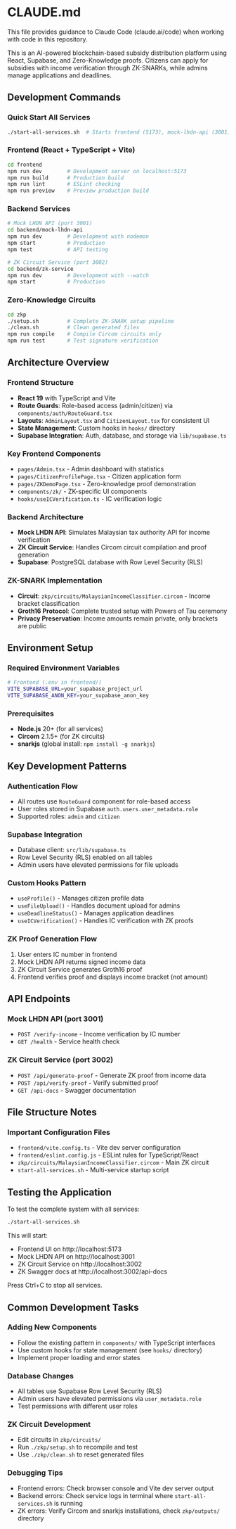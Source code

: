 # CLAUDE.md

This file provides guidance to Claude Code (claude.ai/code) when working with code in this repository.

This is an AI-powered blockchain-based subsidy distribution platform using React, Supabase, and Zero-Knowledge proofs. Citizens can apply for subsidies with income verification through ZK-SNARKs, while admins manage applications and deadlines.

## Development Commands

### Quick Start All Services
```bash
./start-all-services.sh  # Starts frontend (5173), mock-lhdn-api (3001), zk-service (3002)
```

### Frontend (React + TypeScript + Vite)
```bash
cd frontend
npm run dev        # Development server on localhost:5173
npm run build      # Production build
npm run lint       # ESLint checking
npm run preview    # Preview production build
```

### Backend Services
```bash
# Mock LHDN API (port 3001)
cd backend/mock-lhdn-api
npm run dev        # Development with nodemon
npm start          # Production
npm test           # API testing

# ZK Circuit Service (port 3002)
cd backend/zk-service
npm run dev        # Development with --watch
npm start          # Production
```

### Zero-Knowledge Circuits
```bash
cd zkp
./setup.sh         # Complete ZK-SNARK setup pipeline
./clean.sh         # Clean generated files
npm run compile    # Compile Circom circuits only
npm run test       # Test signature verification
```

## Architecture Overview

### Frontend Structure
- **React 19** with TypeScript and Vite
- **Route Guards**: Role-based access (admin/citizen) via `components/auth/RouteGuard.tsx`
- **Layouts**: `AdminLayout.tsx` and `CitizenLayout.tsx` for consistent UI
- **State Management**: Custom hooks in `hooks/` directory
- **Supabase Integration**: Auth, database, and storage via `lib/supabase.ts`

### Key Frontend Components
- `pages/Admin.tsx` - Admin dashboard with statistics
- `pages/CitizenProfilePage.tsx` - Citizen application form
- `pages/ZKDemoPage.tsx` - Zero-knowledge proof demonstration
- `components/zk/` - ZK-specific UI components
- `hooks/useICVerification.ts` - IC verification logic

### Backend Architecture
- **Mock LHDN API**: Simulates Malaysian tax authority API for income verification
- **ZK Circuit Service**: Handles Circom circuit compilation and proof generation
- **Supabase**: PostgreSQL database with Row Level Security (RLS)

### ZK-SNARK Implementation
- **Circuit**: `zkp/circuits/MalaysianIncomeClassifier.circom` - Income bracket classification
- **Groth16 Protocol**: Complete trusted setup with Powers of Tau ceremony
- **Privacy Preservation**: Income amounts remain private, only brackets are public

## Environment Setup

### Required Environment Variables
```bash
# Frontend (.env in frontend/)
VITE_SUPABASE_URL=your_supabase_project_url
VITE_SUPABASE_ANON_KEY=your_supabase_anon_key
```

### Prerequisites
- **Node.js** 20+ (for all services)
- **Circom** 2.1.5+ (for ZK circuits)
- **snarkjs** (global install: `npm install -g snarkjs`)

## Key Development Patterns

### Authentication Flow
- All routes use `RouteGuard` component for role-based access
- User roles stored in Supabase `auth.users.user_metadata.role`
- Supported roles: `admin` and `citizen`

### Supabase Integration
- Database client: `src/lib/supabase.ts`
- Row Level Security (RLS) enabled on all tables
- Admin users have elevated permissions for file uploads

### Custom Hooks Pattern
- `useProfile()` - Manages citizen profile data
- `useFileUpload()` - Handles document upload for admins
- `useDeadlineStatus()` - Manages application deadlines
- `useICVerification()` - Handles IC verification with ZK proofs

### ZK Proof Generation Flow
1. User enters IC number in frontend
2. Mock LHDN API returns signed income data
3. ZK Circuit Service generates Groth16 proof
4. Frontend verifies proof and displays income bracket (not amount)

## API Endpoints

### Mock LHDN API (port 3001)
- `POST /verify-income` - Income verification by IC number
- `GET /health` - Service health check

### ZK Circuit Service (port 3002)
- `POST /api/generate-proof` - Generate ZK proof from income data
- `POST /api/verify-proof` - Verify submitted proof
- `GET /api-docs` - Swagger documentation

## File Structure Notes

### Important Configuration Files
- `frontend/vite.config.ts` - Vite dev server configuration
- `frontend/eslint.config.js` - ESLint rules for TypeScript/React
- `zkp/circuits/MalaysianIncomeClassifier.circom` - Main ZK circuit
- `start-all-services.sh` - Multi-service startup script

## Testing the Application

To test the complete system with all services:

```bash
./start-all-services.sh
```

This will start:
- Frontend UI on http://localhost:5173
- Mock LHDN API on http://localhost:3001  
- ZK Circuit Service on http://localhost:3002
- ZK Swagger docs at http://localhost:3002/api-docs

Press Ctrl+C to stop all services.

## Common Development Tasks

### Adding New Components
- Follow the existing pattern in `components/` with TypeScript interfaces
- Use custom hooks for state management (see `hooks/` directory)
- Implement proper loading and error states

### Database Changes
- All tables use Supabase Row Level Security (RLS)
- Admin users have elevated permissions via `user_metadata.role`
- Test permissions with different user roles

### ZK Circuit Development
- Edit circuits in `zkp/circuits/`
- Run `./zkp/setup.sh` to recompile and test
- Use `./zkp/clean.sh` to reset generated files

### Debugging Tips
- Frontend errors: Check browser console and Vite dev server output
- Backend errors: Check service logs in terminal where `start-all-services.sh` is running  
- ZK errors: Verify Circom and snarkjs installations, check `zkp/outputs/` directory